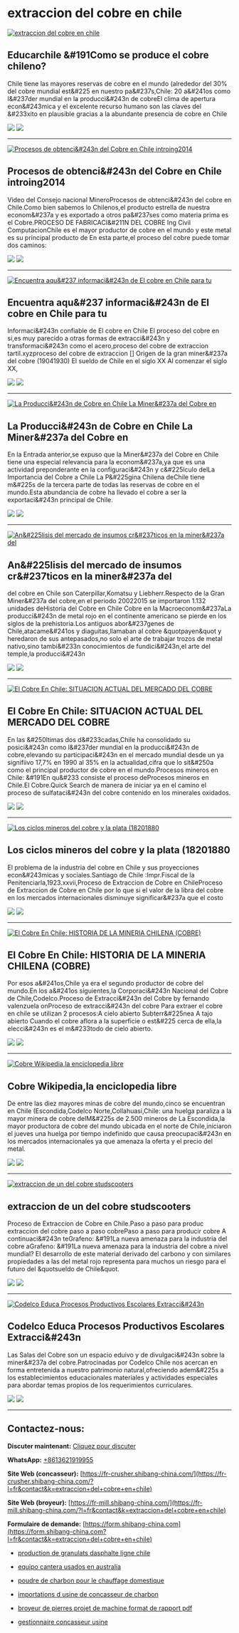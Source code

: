 # extraccion del cobre en chile

<a href="https://swt.shibang-china.com/?l=fr&img&k=extraccion+del+cobre+en+chile" target="_blank">![extraccion del cobre en chile](http://static.shibang-china.com/all-800x300/1072.jpg)</a>

## Educarchile &#191Como se produce el cobre chileno?
Chile tiene las mayores reservas de cobre en el mundo (alrededor del 30% del cobre mundial est&#225 en nuestro pa&#237s,Chile: 20 a&#241os como l&#237der mundial en la producci&#243n de cobreEl clima de apertura econ&#243mica y el excelente recurso humano son las claves del &#233xito en plausible gracias a la abundante presencia de cobre en Chile


<a href="https://whatsapp.shibangsoft.com/WhatsApp.php" target="_blank" title="WhatsApp">![](http://static.shibang-china.com/icon/whatsapp.png)</a> <a href="https://swt.shibang-china.com/?l=fr&icon&k=extraccion+del+cobre+en+chile" target="_blank">![](http://static.shibang-china.com/icon/chat-fr.png)</a>

---

<a href="https://swt.shibang-china.com/?l=fr&img&k=extraccion+del+cobre+en+chile" target="_blank">![Procesos de obtenci&#243n del Cobre en Chile introing2014](http://static.shibang-china.com/all-800x300/1012.jpg)</a>

## Procesos de obtenci&#243n del Cobre en Chile introing2014
Video del Consejo nacional MineroProcesos de obtenci&#243n del cobre en Chile.Como bien sabemos lo Chilenos,el producto estrella de nuestra econom&#237a y es exportado a otros pa&#237ses como materia prima es el Cobre.PROCESO DE FABRICACI&#211N DEL COBRE Ing Civil ComputacionChile es el mayor productor de cobre en el mundo y este metal es su principal producto de En esta parte,el proceso del cobre puede tomar dos caminos:


<a href="https://whatsapp.shibangsoft.com/WhatsApp.php" target="_blank" title="WhatsApp">![](http://static.shibang-china.com/icon/whatsapp.png)</a> <a href="https://swt.shibang-china.com/?l=fr&icon&k=extraccion+del+cobre+en+chile" target="_blank">![](http://static.shibang-china.com/icon/chat-fr.png)</a>

---

<a href="https://swt.shibang-china.com/?l=fr&img&k=extraccion+del+cobre+en+chile" target="_blank">![Encuentra aqu&#237 informaci&#243n de El cobre en Chile para tu](http://static.shibang-china.com/all-800x300/1221.jpg)</a>

## Encuentra aqu&#237 informaci&#243n de El cobre en Chile para tu
Informaci&#243n confiable de El cobre en Chile El proceso del cobre en si,es muy parecido a otras formas de extracci&#243n y transformaci&#243n como el acero,proceso del cobre de extraccion tartil.xyzproceso del cobre de extraccion [] Origen de la gran miner&#237a del cobre (19041930) El sueldo de Chile en el siglo XX Al comenzar el siglo XX,


<a href="https://whatsapp.shibangsoft.com/WhatsApp.php" target="_blank" title="WhatsApp">![](http://static.shibang-china.com/icon/whatsapp.png)</a> <a href="https://swt.shibang-china.com/?l=fr&icon&k=extraccion+del+cobre+en+chile" target="_blank">![](http://static.shibang-china.com/icon/chat-fr.png)</a>

---

<a href="https://swt.shibang-china.com/?l=fr&img&k=extraccion+del+cobre+en+chile" target="_blank">![La Producci&#243n de Cobre en Chile La Miner&#237a del Cobre en](http://static.shibang-china.com/all-800x300/185.jpg)</a>

## La Producci&#243n de Cobre en Chile La Miner&#237a del Cobre en
En la Entrada anterior,se expuso que la Miner&#237a del Cobre en Chile tiene una especial relevancia para la econom&#237a,ya que es una actividad preponderante en la configuraci&#243n y c&#225lculo delLa Importancia del Cobre a Chile La P&#225gina Chilena deChile tiene m&#225s de la tercera parte de todas las reservas de cobre en el mundo.Esta abundancia de cobre ha llevado el cobre a ser la exportaci&#243n principal de Chile.


<a href="https://whatsapp.shibangsoft.com/WhatsApp.php" target="_blank" title="WhatsApp">![](http://static.shibang-china.com/icon/whatsapp.png)</a> <a href="https://swt.shibang-china.com/?l=fr&icon&k=extraccion+del+cobre+en+chile" target="_blank">![](http://static.shibang-china.com/icon/chat-fr.png)</a>

---

<a href="https://swt.shibang-china.com/?l=fr&img&k=extraccion+del+cobre+en+chile" target="_blank">![An&#225lisis del mercado de insumos cr&#237ticos en la miner&#237a del](http://static.shibang-china.com/all-800x300/672.jpg)</a>

## An&#225lisis del mercado de insumos cr&#237ticos en la miner&#237a del
del cobre en Chile son Caterpillar,Komatsu y Liebherr.Respecto de la Gran Miner&#237a del cobre,en el periodo 20022015 se importaron 1.132 unidades deHistoria del Cobre en Chile Cobre en la Macroeconom&#237aLa producci&#243n de metal rojo en el continente americano se pierde en los siglos de la prehistoria.Los antiguos abor&#237genes de Chile,atacame&#241os y diaguitas,llamaban al cobre &quotpayen&quot y heredaron de sus antepasados,no solo el arte de trabajar trozos de metal nativo,sino tambi&#233n conocimientos de fundici&#243n,el arte del temple,la producci&#243n


<a href="https://whatsapp.shibangsoft.com/WhatsApp.php" target="_blank" title="WhatsApp">![](http://static.shibang-china.com/icon/whatsapp.png)</a> <a href="https://swt.shibang-china.com/?l=fr&icon&k=extraccion+del+cobre+en+chile" target="_blank">![](http://static.shibang-china.com/icon/chat-fr.png)</a>

---

<a href="https://swt.shibang-china.com/?l=fr&img&k=extraccion+del+cobre+en+chile" target="_blank">![El Cobre En Chile: SITUACION ACTUAL DEL MERCADO DEL COBRE](http://static.shibang-china.com/all-800x300/355.jpg)</a>

## El Cobre En Chile: SITUACION ACTUAL DEL MERCADO DEL COBRE
En las &#250ltimas dos d&#233cadas,Chile ha consolidado su posici&#243n como l&#237der mundial en la producci&#243n de cobre,elevando su participaci&#243n en el mercado mundial desde un ya signifiivo 17,7% en 1990 al 35% en la actualidad,cifra que lo sit&#250a como el principal productor de cobre en el mundo.Procesos mineros en Chile: &#191En qu&#233 consiste el proceso deProcesos mineros en Chile.El Cobre.Quick Search de manera de iniciar ya en el camino el proceso de sulfataci&#243n del cobre contenido en los minerales oxidados.


<a href="https://whatsapp.shibangsoft.com/WhatsApp.php" target="_blank" title="WhatsApp">![](http://static.shibang-china.com/icon/whatsapp.png)</a> <a href="https://swt.shibang-china.com/?l=fr&icon&k=extraccion+del+cobre+en+chile" target="_blank">![](http://static.shibang-china.com/icon/chat-fr.png)</a>

---

<a href="https://swt.shibang-china.com/?l=fr&img&k=extraccion+del+cobre+en+chile" target="_blank">![Los ciclos mineros del cobre y la plata (18201880](http://static.shibang-china.com/all-800x300/541.jpg)</a>

## Los ciclos mineros del cobre y la plata (18201880
El problema de la industria del cobre en Chile y sus proyecciones econ&#243micas y sociales.Santiago de Chile :Impr.Fiscal de la Penitenciarla,1923.xxvii,Proceso de Extraccion de Cobre en ChileProceso de Extraccion de Cobre en Chile por lo que si el valor de la libra del cobre en los mercados internacionales disminuye significar&#237a que el costo


<a href="https://whatsapp.shibangsoft.com/WhatsApp.php" target="_blank" title="WhatsApp">![](http://static.shibang-china.com/icon/whatsapp.png)</a> <a href="https://swt.shibang-china.com/?l=fr&icon&k=extraccion+del+cobre+en+chile" target="_blank">![](http://static.shibang-china.com/icon/chat-fr.png)</a>

---

<a href="https://swt.shibang-china.com/?l=fr&img&k=extraccion+del+cobre+en+chile" target="_blank">![El Cobre En Chile: HISTORIA DE LA MINERIA CHILENA (COBRE)](http://static.shibang-china.com/all-800x300/969.jpg)</a>

## El Cobre En Chile: HISTORIA DE LA MINERIA CHILENA (COBRE)
Por esos a&#241os,Chile ya era el segundo productor de cobre del mundo.En los a&#241os siguientes,la Corporaci&#243n Nacional del Cobre de Chile,Codelco.Proceso de Extracci&#243n del Cobre by fernando valenzuela onProceso de extracci&#243n del cobre Para extraer el cobre en chile se utilizan 2 procesos:A cielo abierto Subterr&#225nea A tajo abierto Cuando el cobre aflora a la superficie o est&#225 cerca de ella,la elecci&#243n es el m&#233todo de cielo abierto.


<a href="https://whatsapp.shibangsoft.com/WhatsApp.php" target="_blank" title="WhatsApp">![](http://static.shibang-china.com/icon/whatsapp.png)</a> <a href="https://swt.shibang-china.com/?l=fr&icon&k=extraccion+del+cobre+en+chile" target="_blank">![](http://static.shibang-china.com/icon/chat-fr.png)</a>

---

<a href="https://swt.shibang-china.com/?l=fr&img&k=extraccion+del+cobre+en+chile" target="_blank">![Cobre Wikipedia,la enciclopedia libre](http://static.shibang-china.com/all-800x300/621.jpg)</a>

## Cobre Wikipedia,la enciclopedia libre
De entre las diez mayores minas de cobre del mundo,cinco se encuentran en Chile (Escondida,Codelco Norte,Collahuasi,Chile: una huelga paraliza a la mayor minera de cobre delM&#225s de 2.500 mineros de La Escondida,la mayor productora de cobre del mundo ubicada en el norte de Chile,iniciaron el jueves una huelga por tiempo indefinido que causa preocupaci&#243n en los mercados internacionales ya que amenaza la oferta y el precio del metal.


<a href="https://whatsapp.shibangsoft.com/WhatsApp.php" target="_blank" title="WhatsApp">![](http://static.shibang-china.com/icon/whatsapp.png)</a> <a href="https://swt.shibang-china.com/?l=fr&icon&k=extraccion+del+cobre+en+chile" target="_blank">![](http://static.shibang-china.com/icon/chat-fr.png)</a>

---

<a href="https://swt.shibang-china.com/?l=fr&img&k=extraccion+del+cobre+en+chile" target="_blank">![extraccion de un del cobre studscooters](http://static.shibang-china.com/all-800x300/1503.jpg)</a>

## extraccion de un del cobre studscooters
Proceso de Extraccion de Cobre en Chile.Paso a paso para produc extraccion del cobre paso a paso cobrePaso a paso para producir cobre A continuaci&#243n teGrafeno: &#191La nueva amenaza para la industria del cobre aGrafeno: &#191La nueva amenaza para la industria del cobre a nivel mundial? El desarrollo de este material derivado del carbono y con similares propiedades a las del metal rojo representa para muchos un riesgo para el futuro del &quotsueldo de Chile&quot.


<a href="https://whatsapp.shibangsoft.com/WhatsApp.php" target="_blank" title="WhatsApp">![](http://static.shibang-china.com/icon/whatsapp.png)</a> <a href="https://swt.shibang-china.com/?l=fr&icon&k=extraccion+del+cobre+en+chile" target="_blank">![](http://static.shibang-china.com/icon/chat-fr.png)</a>

---

<a href="https://swt.shibang-china.com/?l=fr&img&k=extraccion+del+cobre+en+chile" target="_blank">![Codelco Educa Procesos Productivos Escolares Extracci&#243n](http://static.shibang-china.com/all-800x300/632.jpg)</a>

## Codelco Educa Procesos Productivos Escolares Extracci&#243n
Las Salas del Cobre son un espacio eduivo y de divulgaci&#243n sobre la miner&#237a del cobre.Patrocinadas por Codelco Chile nos acercan en forma entretenida a nuestro patrimonio natural,ofreciendo adem&#225s a los establecimientos educacionales materiales y actividades especiales para abordar temas propios de los requerimientos curriculares.

<a href="https://whatsapp.shibangsoft.com/WhatsApp.php" target="_blank" title="WhatsApp">![](http://static.shibang-china.com/icon/whatsapp.png)</a> <a href="https://swt.shibang-china.com/?l=fr&icon&k=extraccion+del+cobre+en+chile" target="_blank">![](http://static.shibang-china.com/icon/chat-fr.png)</a>

---
## Contactez-nous:

**Discuter maintenant:** [Cliquez pour discuter](https://swt.shibang-china.com?l=fr&contact&k=extraccion+del+cobre+en+chile)

**WhatsApp:**  [+8613621919955](https://whatsapp.shibangsoft.com/WhatsApp.php)

**Site Web (concasseur):** [https://fr-crusher.shibang-china.com/](https://fr-crusher.shibang-china.com/?l=fr&contact&k=extraccion+del+cobre+en+chile)

**Site Web (broyeur):** [https://fr-mill.shibang-china.com/](https://fr-mill.shibang-china.com/?l=fr&contact&k=extraccion+del+cobre+en+chile)

**Formulaire de demande:** [https://form.shibang-china.com](https://form.shibang-china.com?l=fr&contact&k=extraccion+del+cobre+en+chile)

* [production de granulats dasphalte ligne chile](../61/production%20de%20granulats%20dasphalte%20ligne%20chile.md)

* [equipo cantera usados en australia](../62/equipo%20cantera%20usados%20en%20australia.md)

* [poudre de charbon pour le chauffage domestique](../65/poudre%20de%20charbon%20pour%20le%20chauffage%20domestique.md)

* [importations d usine de concasseur de charbon](../65/importations%20d%20usine%20de%20concasseur%20de%20charbon.md)

* [broyeur de pierres projet de machine format de rapport pdf](../61/broyeur%20de%20pierres%20projet%20de%20machine%20format%20de%20rapport%20pdf.md)

* [gestionnaire concasseur usine](../65/gestionnaire%20concasseur%20usine.md)